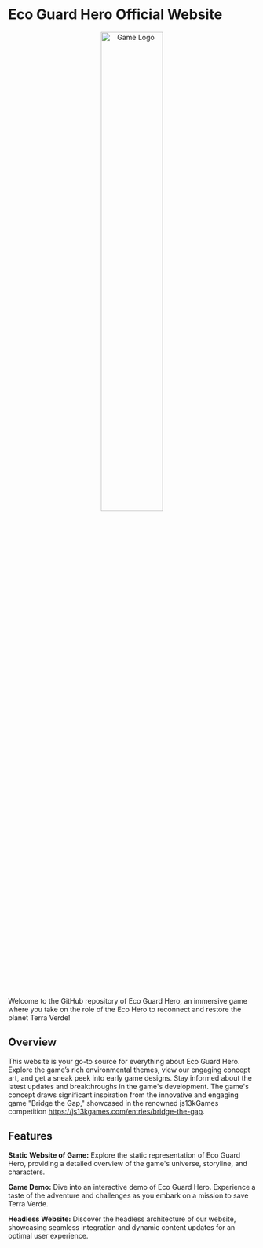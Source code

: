 # Eco Guard Hero Official Website
<p align="center">
<img src="https://i.ibb.co/SJNrdg8/eco-hero.png" alt="Game Logo" width="50%" />
</p>

Welcome to the GitHub repository of Eco Guard Hero, an immersive game where you take on the role of the Eco Hero to reconnect and restore the planet Terra Verde!

## Overview
This website is your go-to source for everything about Eco Guard Hero. Explore the game’s rich environmental themes, view our engaging concept art, and get a sneak peek into early game designs. Stay informed about the latest updates and breakthroughs in the game's development. The game's concept draws significant inspiration from the innovative and engaging game "Bridge the Gap," showcased in the renowned js13kGames competition https://js13kgames.com/entries/bridge-the-gap. 

## Features
**Static Website of Game:** Explore the static representation of Eco Guard Hero, providing a detailed overview of the game's universe, storyline, and characters.

**Game Demo:** Dive into an interactive demo of Eco Guard Hero. Experience a taste of the adventure and challenges as you embark on a mission to save Terra Verde.

**Headless Website:** Discover the headless architecture of our website, showcasing seamless integration and dynamic content updates for an optimal user experience.
